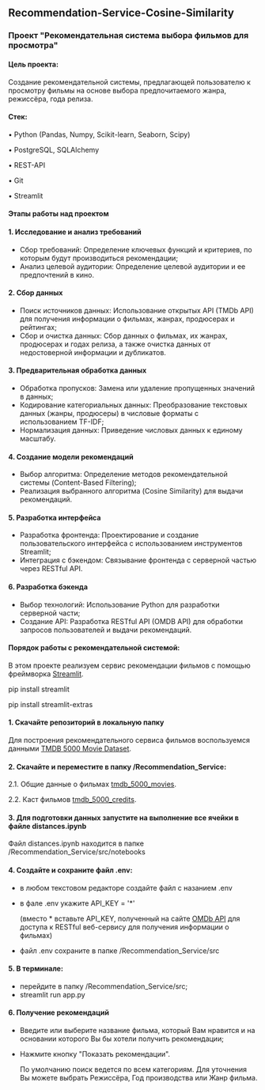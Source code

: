 ## Recommendation-Service-Cosine-Similarity

### Проект "Рекомендательная система выбора фильмов для просмотра"

#### Цель проекта:
Создание рекомендательной системы, предлагающей пользователю к просмотру фильмы на основе выбора предпочитаемого жанра, режиссёра, года релиза.

#### Стек:
• Python (Pandas, Numpy, Scikit-learn, Seaborn, Scipy)

• PostgreSQL, SQLAlchemy

• REST-API

• Git

• Streamlit

#### Этапы работы над проектом
#### 1. Исследование и анализ требований
- Сбор требований: Определение ключевых функций и критериев, по которым будут производиться рекомендации;
- Анализ целевой аудитории: Определение целевой аудитории и ее предпочтений в кино.

#### 2. Сбор данных
- Поиск источников данных: Использование открытых API (TMDb API) для получения информации о фильмах, жанрах, продюсерах и рейтингах;
- Сбор и очистка данных: Сбор данных о фильмах, их жанрах, продюсерах и годах релиза, а также очистка данных от недостоверной информации и дубликатов.

#### 3. Предварительная обработка данных
- Обработка пропусков: Замена или удаление пропущенных значений в данных;
- Кодирование категориальных данных: Преобразование текстовых данных (жанры, продюсеры) в числовые форматы с использованием TF-IDF;
- Нормализация данных: Приведение числовых данных к единому масштабу.

#### 4. Создание модели рекомендаций
- Выбор алгоритма: Определение методов рекомендательной системы (Content-Based Filtering);
- Реализация выбранного алгоритма (Cosine Similarity) для выдачи рекомендаций.

#### 5. Разработка интерфейса
- Разработка фронтенда: Проектирование и создание пользовательского интерфейса с использованием инструментов Streamlit;
- Интеграция с бэкендом: Связывание фронтенда с серверной частью через RESTful API.

#### 6. Разработка бэкенда
- Выбор технологий: Использование Python для разработки серверной части;
- Создание API: Разработка RESTful API (OMDB API) для обработки запросов пользователей и выдачи рекомендаций.

#### Порядок работы с рекомендательной системой:

В этом проекте реализуем сервис рекомендации фильмов с помощью фреймворка [Streamlit](https://streamlit.io/).

pip install streamlit

pip install streamlit-extras

#### 1. Скачайте репозиторий в локальную папку
Для построения рекомендательного сервиса фильмов воспользуемся данными [TMDB 5000 Movie Dataset](https://www.kaggle.com/datasets/tmdb/tmdb-movie-metadata).
#### 2. Скачайте и переместите в папку /Recommendation_Service:
2.1. Общие данные о фильмах [tmdb_5000_movies](https://files.sberdisk.ru/s/te4QbzdxKgsFQXA).

2.2. Каст фильмов [tmdb_5000_credits](https://files.sberdisk.ru/s/H9oRuXQt5mFz3T9).
#### 3. Для подготовки данных запустите на выполнение все ячейки в файле distances.ipynb

Файл distances.ipynb находится  в папке /Recommendation_Service/src/notebooks
#### 4. Создайте и сохраните файл .env:
- в любом текстовом редакторе создайте файл с назанием .env
- в фале .env укажите API_KEY = '*'

  (вместо * вставьте API_KEY, полученный на сайте [OMDb API](https://www.omdbapi.com) для доступа к RESTful веб-сервису для получения информации о фильмах)
- файл .env сохраните в папке /Recommendation_Service/src
#### 5. В терминале:
- перейдите в папку /Recommendation_Service/src;
- streamlit run app.py
#### 6. Получение рекомендаций
- Введите или выберите название фильма, который Вам нравится и на основании которого Вы бы хотели получить рекомендации;
- Нажмите кнопку "Показать рекомендации".

  По умолчанию поиск ведется по всем категориям. Для уточнения Вы можете выбрать Режиссёра, Год производства или Жанр фильма.
